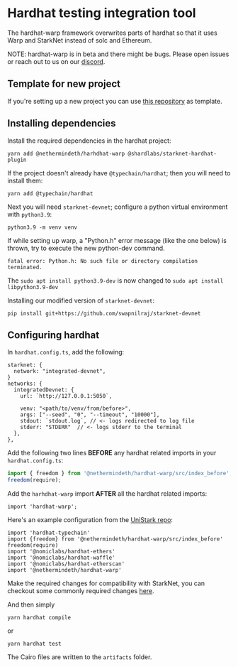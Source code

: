 # Hardhat testing integration tool

The hardhat-warp framework overwrites parts of hardhat so that it uses Warp
and StarkNet instead of solc and Ethereum.

NOTE: hardhat-warp is in beta and there might be bugs. Please open issues or reach out to
us on our [discord](https://discord.gg/cPqaZXev7P).

## Template for new project

If you're setting up a new project you can use [this repository](https://github.com/swapnilraj/hardhat-warp-template) as template.

## Installing dependencies

Install the required dependencies in the hardhat project:

```
yarn add @nethermindeth/harhdhat-warp @shardlabs/starknet-hardhat-plugin
```

If the project doesn't already have `@typechain/hardhat`; then you will need to install them:

```
yarn add @typechain/hardhat
```

Next you will need `starknet-devnet`; configure a python virtual environment with `python3.9`:

```
python3.9 -m venv venv
```

If while setting up warp, a "Python.h" error message (like the one below) is thrown, try to execute the new python-dev command.
```
fatal error: Python.h: No such file or directory compilation terminated.
```
The `sudo apt install python3.9-dev` is now changed to `sudo apt install libpython3.9-dev`

Installing our modified version of `starknet-devnet`:

```
pip install git+https://github.com/swapnilraj/starknet-devnet
```

## Configuring hardhat

In `hardhat.config.ts`, add the following:

```
starknet: {
  network: "integrated-devnet",
}
networks: {
  integratedDevnet: {
    url: `http://127.0.0.1:5050`,

    venv: "<path/to/venv/from/before>",
    args: ["--seed", "0", "--timeout", "10000"],
    stdout: `stdout.log`, // <- logs redirected to log file
    stderr: "STDERR"  // <- logs stderr to the terminal
  },
},
```

Add the following two lines **BEFORE** any hardhat related imports in your
`hardhat.config.ts`:

```typescript
import { freedom } from '@nethermindeth/hardhat-warp/src/index_before';
freedom(require);
```

Add the `harhdhat-warp` import **AFTER** all the hardhat related imports:

```
import 'hardhat-warp';
```

Here's an example configuration from the [UniStark repo](https://github.com/NethermindEth/UniStark/blob/main/hardhat.config.ts#L1):

```
import 'hardhat-typechain'
import {freedom} from '@nethermindeth/hardhat-warp/src/index_before'
freedom(require)
import '@nomiclabs/hardhat-ethers'
import '@nomiclabs/hardhat-waffle'
import '@nomiclabs/hardhat-etherscan'
import '@nethermindeth/hardhat-warp'
```

Make the required changes for compatibility with StarkNet, you can checkout some commonly required changes [here](https://nethermindeth.github.io/warp/docs/get_around_unsupported_features).

And then simply

```
yarn hardhat compile
```

or

```
yarn hardhat test
```

The Cairo files are written to the `artifacts` folder.
